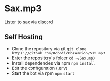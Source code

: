 # Sax.mp3
Listen to sax via discord

## Self Hosting
- Clone the repository via git `git clone https://github.com/RoboticObsession/Sax.mp3`
- Enter the repository's folder `cd ~/Sax.mp3`
- Install dependencies via npm `npm install`
- Edit the configuration (.env)
- Start the bot via npm `npm start`
